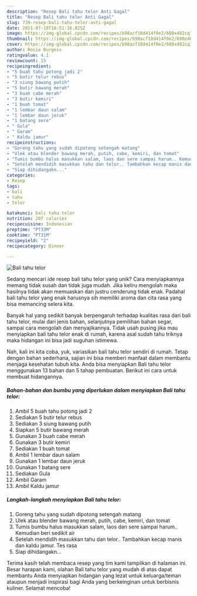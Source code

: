 ```yaml
---
description: "Resep Bali tahu telor Anti Gagal"
title: "Resep Bali tahu telor Anti Gagal"
slug: 739-resep-bali-tahu-telor-anti-gagal
date: 2021-07-18T16:51:16.025Z
image: https://img-global.cpcdn.com/recipes/b98acf10d414f0e2/680x482cq70/bali-tahu-telor-foto-resep-utama.jpg
thumbnail: https://img-global.cpcdn.com/recipes/b98acf10d414f0e2/680x482cq70/bali-tahu-telor-foto-resep-utama.jpg
cover: https://img-global.cpcdn.com/recipes/b98acf10d414f0e2/680x482cq70/bali-tahu-telor-foto-resep-utama.jpg
author: Rosie Burgess
ratingvalue: 4.1
reviewcount: 15
recipeingredient:
- "5 buah tahu potong jadi 2"
- "5 butir telur rebus"
- "3 siung bawang putih"
- "5 butir bawang merah"
- "3 buah cabe merah"
- "3 butir kemiri"
- "1 buah tomat"
- "1 lembar daun salam"
- "1 lembar daun jeruk"
- "1 batang sere"
- " Gula"
- " Garam"
- " Kaldu jamur"
recipeinstructions:
- "Goreng tahu yang sudah dipotong setengah matang"
- "Ulek atau blender bawang merah, putih, cabe, kemiri, dan tomat"
- "Tumis bumbu halus masukkan salam, laos dan sere sampai harum.. Kemudian beri sedikit air"
- "Setelah mendidih masukkan tahu dan telor.. Tambahkan kecap manis dan kaldu jamur. Tes rasa"
- "Siap dihidangakn..."
categories:
- Resep
tags:
- bali
- tahu
- telor

katakunci: bali tahu telor 
nutrition: 207 calories
recipecuisine: Indonesian
preptime: "PT33M"
cooktime: "PT31M"
recipeyield: "2"
recipecategory: Dinner

---
```



![Bali tahu telor](https://img-global.cpcdn.com/recipes/b98acf10d414f0e2/680x482cq70/bali-tahu-telor-foto-resep-utama.jpg)

Sedang mencari ide resep bali tahu telor yang unik? Cara menyiapkannya memang tidak susah dan tidak juga mudah. Jika keliru mengolah maka hasilnya tidak akan memuaskan dan justru cenderung tidak enak. Padahal bali tahu telor yang enak harusnya sih memiliki aroma dan cita rasa yang bisa memancing selera kita.

Banyak hal yang sedikit banyak berpengaruh terhadap kualitas rasa dari bali tahu telor, mulai dari jenis bahan, selanjutnya pemilihan bahan segar, sampai cara mengolah dan menyajikannya. Tidak usah pusing jika mau menyiapkan bali tahu telor enak di rumah, karena asal sudah tahu triknya maka hidangan ini bisa jadi suguhan istimewa.




Nah, kali ini kita coba, yuk, variasikan bali tahu telor sendiri di rumah. Tetap dengan bahan sederhana, sajian ini bisa memberi manfaat dalam membantu menjaga kesehatan tubuh kita. Anda bisa menyiapkan Bali tahu telor menggunakan 13 bahan dan 5 tahap pembuatan. Berikut ini cara untuk membuat hidangannya.

<!--inarticleads1-->

##### Bahan-bahan dan bumbu yang diperlukan dalam menyiapkan Bali tahu telor:

1. Ambil 5 buah tahu potong jadi 2
1. Sediakan 5 butir telur rebus
1. Sediakan 3 siung bawang putih
1. Siapkan 5 butir bawang merah
1. Gunakan 3 buah cabe merah
1. Gunakan 3 butir kemiri
1. Sediakan 1 buah tomat
1. Ambil 1 lembar daun salam
1. Gunakan 1 lembar daun jeruk
1. Gunakan 1 batang sere
1. Sediakan  Gula
1. Ambil  Garam
1. Ambil  Kaldu jamur




<!--inarticleads2-->

##### Langkah-langkah menyiapkan Bali tahu telor:

1. Goreng tahu yang sudah dipotong setengah matang
1. Ulek atau blender bawang merah, putih, cabe, kemiri, dan tomat
1. Tumis bumbu halus masukkan salam, laos dan sere sampai harum.. Kemudian beri sedikit air
1. Setelah mendidih masukkan tahu dan telor.. Tambahkan kecap manis dan kaldu jamur. Tes rasa
1. Siap dihidangakn...




Terima kasih telah membaca resep yang tim kami tampilkan di halaman ini. Besar harapan kami, olahan Bali tahu telor yang mudah di atas dapat membantu Anda menyiapkan hidangan yang lezat untuk keluarga/teman ataupun menjadi inspirasi bagi Anda yang berkeinginan untuk berbisnis kuliner. Selamat mencoba!
